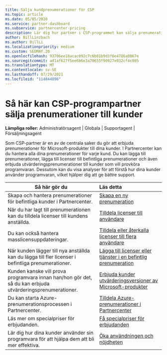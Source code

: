 ```yaml
---
title: Sälja kundprenumerationer för CSP
ms.topic: article
ms.date: 05/05/2020
ms.service: partner-dashboard
ms.subservice: partnercenter-pricing
description: Lär dig hur partner i CSP-programmet kan sälja prenumerationer till kunder och hantera dem via Partnercenter.
author: BillLinzbach
ms.author: BillLi
ms.localizationpriority: medium
ms.custom: SEOMAY.20
ms.openlocfilehash: 93706ee18acac092c7c6b01b9d3f6e4786a0867e
ms.sourcegitcommit: ad1af627f5ee6b6e3a70655f90927e932cf4c985
ms.translationtype: MT
ms.contentlocale: sv-SE
ms.lasthandoff: 07/29/2021
ms.locfileid: "114844096"
---
```

# <a name="how-csp-program-partners-can-sell-subscriptions-to-customers"></a>Så här kan CSP-programpartner sälja prenumerationer till kunder

**Lämpliga roller:** Administratörsagent | Globala | Supportagent | Försäljningsagent

Som CSP-partner är en av de centrala saker du gör att erbjuda prenumerationer för Microsoft-produkter till dina kunder. I Partnercenter kan du hantera alla dina prenumerationer för varje kund. Du kan lägga till prenumerationer, lägga till licenser till befintliga prenumerationer och även erbjuda utvärderingsprenumerationer till kunder som vill provköra programvaran. Dessutom kan du visa analyser för att förstå hur dina kunder använder programvaran, vilket hjälper dig att ge bättre support.

|**Så här gör du**   |**Läs detta**   |
|----------------------|:----------------------|
|Skapa och hantera prenumerationer för befintliga kunder i Partnercenter.|[Skapa en ny prenumeration](create-a-new-subscription.md)|
|När du har lagt till prenumerationen kan du tilldela licenser till kundens anställda.  |[Tilldela licenser till användare](assign-licenses-to-users.md)|
|Du kan också hantera masslicensuppdateringar.   |[Tilldela eller återkalla licenser till flera användare](bulk-license-provisioning-for-multiple-users.md)|
|När kunden lägger till nya anställda kan du lägga till fler licenser i befintliga prenumerationer.   |[Lägga till licenser eller tjänster i en befintlig prenumeration](add-licenses-or-services-to-an-existing-subscription.md)|
|Kunden kanske vill prova programvara innan han/hon gör det, så du kan erbjuda utvärderingsprenumerationer.    |[Erbjuda kunder utvärderingsversioner av Microsoft-produkter](offer-your-customers-trials-of-microsoft-products.md)|
|Du kan starta Azure-prenumerationsprocessen i Partnercenter.   |[Tilldela Azure-prenumerationer i Partnercenter](assign-azure-subscriptions.md)|
|Läs mer om specialpriser för erbjudanden.   |[Få specialpriser för erbjudanden](get-special-pricing-for-offers.md)|
|Lär dig hur dina kunder använder sin programvara för att hjälpa dem att bli mer effektiva.   | [Öka användningen och nöjdheten](increasing-adoption-and-satisfaction.md)   |

